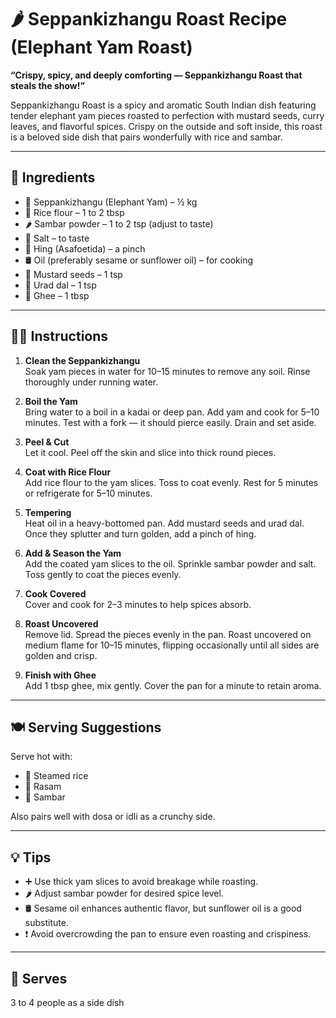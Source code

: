 # 🌶️ Seppankizhangu Roast Recipe (Elephant Yam Roast)

**“Crispy, spicy, and deeply comforting — Seppankizhangu Roast that steals the show!”**

Seppankizhangu Roast is a spicy and aromatic South Indian dish featuring tender elephant yam pieces roasted to perfection with mustard seeds, curry leaves, and flavorful spices. Crispy on the outside and soft inside, this roast is a beloved side dish that pairs wonderfully with rice and sambar.

---

## 📝 Ingredients

- 🥔 Seppankizhangu (Elephant Yam) – ½ kg  
- 🌾 Rice flour – 1 to 2 tbsp  
- 🌶️ Sambar powder – 1 to 2 tsp (adjust to taste)  
- 🧂 Salt – to taste  
- 🔸 Hing (Asafoetida) – a pinch  
- 🛢️ Oil (preferably sesame or sunflower oil) – for cooking  
- 🌱 Mustard seeds – 1 tsp  
- 🌾 Urad dal – 1 tsp  
- 🧈 Ghee – 1 tbsp  

---

## 👩‍🍳 Instructions

1. **Clean the Seppankizhangu**  
   Soak yam pieces in water for 10–15 minutes to remove any soil. Rinse thoroughly under running water.

2. **Boil the Yam**  
   Bring water to a boil in a kadai or deep pan. Add yam and cook for 5–10 minutes. Test with a fork — it should pierce easily. Drain and set aside.

3. **Peel & Cut**  
   Let it cool. Peel off the skin and slice into thick round pieces.

4. **Coat with Rice Flour**  
   Add rice flour to the yam slices. Toss to coat evenly. Rest for 5 minutes or refrigerate for 5–10 minutes.

5. **Tempering**  
   Heat oil in a heavy-bottomed pan. Add mustard seeds and urad dal. Once they splutter and turn golden, add a pinch of hing.

6. **Add & Season the Yam**  
   Add the coated yam slices to the oil. Sprinkle sambar powder and salt. Toss gently to coat the pieces evenly.

7. **Cook Covered**  
   Cover and cook for 2–3 minutes to help spices absorb.

8. **Roast Uncovered**  
   Remove lid. Spread the pieces evenly in the pan. Roast uncovered on medium flame for 10–15 minutes, flipping occasionally until all sides are golden and crisp.

9. **Finish with Ghee**  
   Add 1 tbsp ghee, mix gently. Cover the pan for a minute to retain aroma.

---

## 🍽️ Serving Suggestions

Serve hot with:
- 🍚 Steamed rice  
- 🍲 Rasam  
- 🍛 Sambar  

Also pairs well with dosa or idli as a crunchy side.

---

## 💡 Tips

- ➕ Use thick yam slices to avoid breakage while roasting.  
- 🌶️ Adjust sambar powder for desired spice level.  
- 🛢️ Sesame oil enhances authentic flavor, but sunflower oil is a good substitute.  
- ❗ Avoid overcrowding the pan to ensure even roasting and crispiness.

---

## 👥 Serves

3 to 4 people as a side dish
